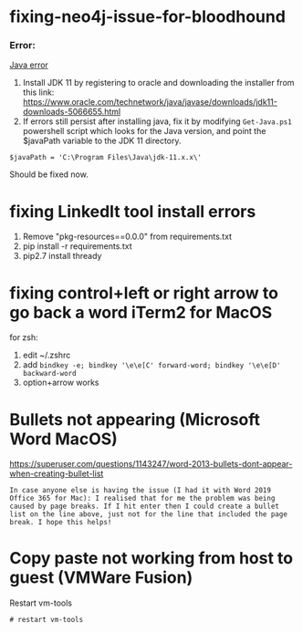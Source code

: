 # fixing-neo4j-issue-for-bloodhound

### Error:
[Java error](https://imgur.com/Fl3rPPI)

1. Install JDK 11 by registering to oracle and downloading the installer from this link: https://www.oracle.com/technetwork/java/javase/downloads/jdk11-downloads-5066655.html
2. If errors still persist after installing java, fix it by modifying `Get-Java.ps1` powershell script which looks for the Java version, and point the $javaPath variable to the JDK 11 directory.

`$javaPath = 'C:\Program Files\Java\jdk-11.x.x\'`

Should be fixed now.

# fixing LinkedIt tool install errors

1. Remove "pkg-resources==0.0.0" from requirements.txt
2. pip install -r requirements.txt
2. pip2.7 install thready

# fixing control+left or right arrow to go back a word iTerm2 for MacOS

for zsh:

1. edit ~/.zshrc
2. add `bindkey -e; bindkey '\e\e[C' forward-word; bindkey '\e\e[D' backward-word`
3. option+arrow works

# Bullets not appearing (Microsoft Word MacOS)
https://superuser.com/questions/1143247/word-2013-bullets-dont-appear-when-creating-bullet-list
```
In case anyone else is having the issue (I had it with Word 2019 Office 365 for Mac): I realised that for me the problem was being caused by page breaks. If I hit enter then I could create a bullet list on the line above, just not for the line that included the page break. I hope this helps!
```

# Copy paste not working from host to guest (VMWare Fusion)
Restart vm-tools
```
# restart vm-tools
```
